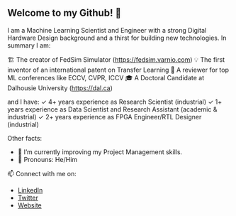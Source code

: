 ## Welcome to my Github! 👋

I am a Machine Learning Scientist and Engineer with a strong Digital Hardware Design background and a thirst for building new technologies. In summary I am:

🏗️ The creator of FedSim Simulator (https://fedsim.varnio.com)
💡 The first inventor of an international patent on Transfer Learning
🧐 A reviewer for top ML conferences like ECCV, CVPR, ICCV
🎓 A Doctoral Candidate at Dalhousie University (https://dal.ca)

and I have:
✓ 4+ years experience as Research Scientist (industrial)
✓ 1+ years experience as Data Scientist and Research Assistant (academic & industrial)
✓ 2+ years experience as FPGA Engineer/RTL Designer (industrial)

Other facts:
* 🌱 I’m currently improving my Project Management skills.
* 🤵 Pronouns: He/Him


📫 Connect with me on: 
* [LinkedIn](https://www.linkedin.com/in/farshid-varno/)
* [Twitter](https://twitter.com/fhvarno)
* [Website](https://farshid.varnio.com)


<!--
**fvarno/fvarno** is a ✨ _special_ ✨ repository because its `README.md` (this file) appears on your GitHub profile.

Here are some ideas to get you started:

- 🔭 I’m currently working on ...
- 🌱 I’m currently learning ...
- 👯 I’m looking to collaborate on ...
- 🤔 I’m looking for help with ...
- 💬 Ask me about ...
- 📫 How to reach me: ...
- 😄 Pronouns: ...
- ⚡ Fun fact: ...
-->
